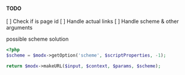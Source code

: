 #### TODO

[ ] Check if is page id
[ ] Handle actual links
[ ] Handle scheme & other arguments

possible scheme solution

```php
<?php
$scheme = $modx->getOption('scheme', $scriptProperties, -1);

return $modx->makeURL($input, $context, $params, $scheme);
```
